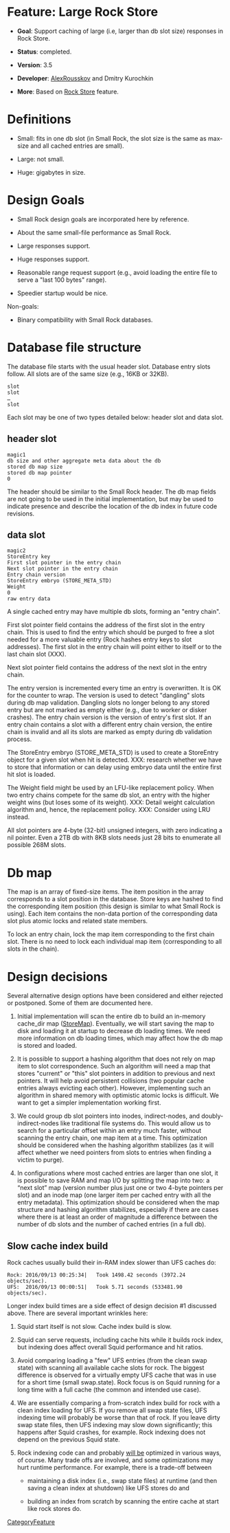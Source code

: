 # Feature: Large Rock Store

  - **Goal**: Support caching of large (i.e, larger than db slot size)
    responses in Rock Store.

  - **Status**: completed.

  - **Version**: 3.5

  - **Developer**:
    [AlexRousskov](https://wiki.squid-cache.org/action/show/Features/LargeRockStore/AlexRousskov#)
    and Dmitry Kurochkin

  - **More**: Based on [Rock
    Store](https://wiki.squid-cache.org/action/show/Features/LargeRockStore/Features/RockStore#)
    feature.

# Definitions

  - Small: fits in one db slot (in Small Rock, the slot size is the same
    as max-size and all cached entries are small).

  - Large: not small.

  - Huge: gigabytes in size.

# Design Goals

  - Small Rock design goals are incorporated here by reference.

  - About the same small-file performance as Small Rock.

  - Large responses support.

  - Huge responses support.

  - Reasonable range request support (e.g., avoid loading the entire
    file to serve a "last 100 bytes" range).

  - Speedier startup would be nice.

Non-goals:

  - Binary compatibility with Small Rock databases.

# Database file structure

The database file starts with the usual header slot. Database entry
slots follow. All slots are of the same size (e.g., 16KB or 32KB).

    slot
    slot
    …
    slot

Each slot may be one of two types detailed below: header slot and data
slot.

## header slot

    magic1
    db size and other aggregate meta data about the db
    stored db map size
    stored db map pointer
    0

The header should be similar to the Small Rock header. The db map fields
are not going to be used in the initial implementation, but may be used
to indicate presence and describe the location of the db index in future
code revisions.

## data slot

    magic2
    StoreEntry key
    First slot pointer in the entry chain
    Next slot pointer in the entry chain
    Entry chain version
    StoreEntry embryo (STORE_META_STD)
    Weight
    0
    raw entry data

A single cached entry may have multiple db slots, forming an "entry
chain".

First slot pointer field contains the address of the first slot in the
entry chain. This is used to find the entry which should be purged to
free a slot needed for a more valuable entry (Rock hashes entry keys to
slot addresses). The first slot in the entry chain will point either to
itself or to the last chain slot (XXX).

Next slot pointer field contains the address of the next slot in the
entry chain.

The entry version is incremented every time an entry is overwritten. It
is OK for the counter to wrap. The version is used to detect "dangling"
slots during db map validation. Dangling slots no longer belong to any
stored entry but are not marked as empty either (e.g., due to worker or
disker crashes). The entry chain version is the version of entry's first
slot. If an entry chain contains a slot with a different entry chain
version, the entire chain is invalid and all its slots are marked as
empty during db validation process.

The StoreEntry embryo (STORE\_META\_STD) is used to create a StoreEntry
object for a given slot when hit is detected. XXX: research whether we
have to store that information or can delay using embryo data until the
entire first hit slot is loaded.

The Weight field might be used by an LFU-like replacement policy. When
two entry chains compete for the same db slot, an entry with the higher
weight wins (but loses some of its weight). XXX: Detail weight
calculation algorithm and, hence, the replacement policy. XXX: Consider
using LRU instead.

All slot pointers are 4-byte (32-bit) unsigned integers, with zero
indicating a nil pointer. Even a 2TB db with 8KB slots needs just 28
bits to enumerate all possible 268M slots.

# Db map

The map is an array of fixed-size items. The item position in the array
corresponds to a slot position in the database. Store keys are hashed to
find the corresponding item position (this design is similar to what
Small Rock is using). Each item contains the non-data portion of the
corresponding data slot plus atomic locks and related state members.

To lock an entry chain, lock the map item corresponding to the first
chain slot. There is no need to lock each individual map item
(corresponding to all slots in the chain).

# Design decisions

Several alternative design options have been considered and either
rejected or postponed. Some of them are documented here.

1.  Initial implementation will scan the entire db to build an in-memory
    cache\_dir map
    ([StoreMap](https://wiki.squid-cache.org/action/show/Features/LargeRockStore/StoreMap#)).
    Eventually, we will start saving the map to disk and loading it at
    startup to decrease db loading times. We need more information on db
    loading times, which may affect how the db map is stored and loaded.

2.  It is possible to support a hashing algorithm that does not rely on
    map item to slot correspondence. Such an algorithm will need a map
    that stores "current" or "this" slot pointers in addition to
    previous and next pointers. It will help avoid persistent collisions
    (two popular cache entries always evicting each other). However,
    implementing such an algorithm in shared memory with optimistic
    atomic locks is difficult. We want to get a simpler implementation
    working first.

3.  We could group db slot pointers into inodes, indirect-nodes, and
    doubly-indirect-nodes like traditional file systems do. This would
    allow us to search for a particular offset within an entry much
    faster, without scanning the entry chain, one map item at a time.
    This optimization should be considered when the hashing algorithm
    stabilizes (as it will affect whether we need pointers from slots to
    entries when finding a victim to purge).

4.  In configurations where most cached entries are larger than one
    slot, it is possible to save RAM and map I/O by splitting the map
    into two: a “next slot” map (version number plus just one or two
    4-byte pointers per slot) and an inode map (one larger item per
    cached entry with all the entry metadata). This optimization should
    be considered when the map structure and hashing algorithm
    stabilizes, especially if there are cases where there is at least an
    order of magnitude a difference between the number of db slots and
    the number of cached entries (in a full db).

## Slow cache index build

Rock caches usually build their in-RAM index slower than UFS caches do:

    Rock: 2016/09/13 00:25:34|   Took 1498.42 seconds (3972.24 objects/sec).
    UFS:  2016/09/13 00:00:51|   Took 5.71 seconds (533481.90 objects/sec).

Longer index build times are a side effect of design decision \#1
discussed above. There are several important wrinkles here:

1.  Squid start itself is not slow. Cache index build is slow.

2.  Squid can serve requests, including cache hits while it builds rock
    index, but indexing does affect overall Squid performance and hit
    ratios.

3.  Avoid comparing loading a "few" UFS entries (from the clean swap
    state) with scanning all available cache slots for rock. The biggest
    difference is observed for a virtually empty UFS cache that was in
    use for a short time (small swap.state). Rock focus is on Squid
    running for a long time with a full cache (the common and intended
    use case).

4.  We are essentially comparing a from-scratch index build for rock
    with a clean index loading for UFS. If you remove all swap state
    files, UFS indexing time will probably be worse than that of rock.
    If you leave dirty swap state files, then UFS indexing may slow down
    significantly; this happens after Squid crashes, for example. Rock
    indexing does not depend on the previous Squid state.

5.  Rock indexing code can and probably [will
    be](https://wiki.squid-cache.org/action/show/Features/LargeRockStore/SquidFaq/AboutSquid#How_to_add_a_new_Squid_feature.2C_enhance.2C_of_fix_something.3F)
    optimized in various ways, of course. Many trade offs are involved,
    and some optimizations may hurt runtime performance. For example,
    there is a trade-off between
    
      - maintaining a disk index (i.e., swap state files) at runtime
        (and then saving a clean index at shutdown) like UFS stores do
        and
    
      - building an index from scratch by scanning the entire cache at
        start like rock stores do.

[CategoryFeature](https://wiki.squid-cache.org/action/show/Features/LargeRockStore/CategoryFeature#)
